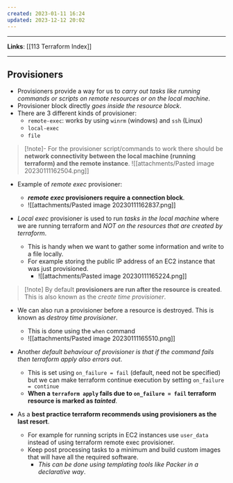 ```yaml
---
created: 2023-01-11 16:24
updated: 2023-12-12 20:02
---
```

---
**Links**: [[113 Terraform Index]]

---
## Provisioners
- Provisioners provide a way for us to *carry out tasks like running commands or scripts on remote resources or on the local machine*.
- Provisioner block directly *goes inside the resource block*.
- There are 3 different kinds of provisioner:
	- `remote-exec`: works by using `winrm` (windows) and `ssh` (Linux)
	- `local-exec`
	- `file`

> [!note]- For the provisioner script/commands to work there should be **network connectivity between the  local machine (running terraform) and the remote instance**.
> ![[attachments/Pasted image 20230111162504.png]]

- Example of *remote exec* provisioner:
	- ***remote exec* provisioners require a connection block**.
	- ![[attachments/Pasted image 20230111162837.png]]

- *Local exec* provisioner is used to run *tasks in the local machine* where we are running terraform and *NOT on the resources that are created by terraform*.
	- This is handy when we want to gather some information and write to a file locally.
	- For example storing the public IP address of an EC2 instance that was just provisioned.
		- ![[attachments/Pasted image 20230111165224.png]]

> [!note] By default **provisioners are run after the resource is created**. This is also known as the *create time provisioner*.

- We can also run a provisioner before a resource is destroyed. This is known as *destroy time provisioner*.
	- This is done using the `when` command
	- ![[attachments/Pasted image 20230111165510.png]]
- Another *default behaviour of provisioner is that if the command fails then terraform apply also errors out*.
	- This is set using `on_failure = fail` (default, need not be specified) but we can make terraform continue execution by setting `on_failure = continue`
	- **When a `terraform apply` fails due to `on_failure = fail` terraform resource is marked as *tainted***.

- As a **best practice terraform recommends using provisioners as the last resort**.
	- For example for running scripts in EC2 instances use `user_data` instead of using terraform remote exec provisioner.
	- Keep post processing tasks to a minimum and build custom images that will have all the required software.
		- *This can be done using templating tools like Packer in a declarative way*.